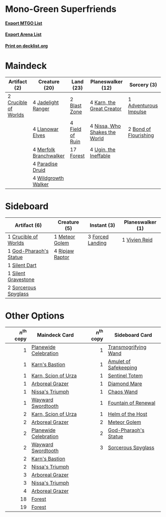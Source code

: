 # Mono-Green Superfriends

#### [Export MTGO List](../collection/Mono-Green%20Superfriends/Mono-Green%20Superfriends.txt)
#### [Export Arena List](../collection/Mono-Green%20Superfriends/Mono-Green%20Superfriends_arena.txt)
#### [Print on decklist.org](http://decklist.org/?deckmain=1%09Adventurous%20Impulse%0A2%09Blast%20Zone%0A2%09Bond%20of%20Flourishing%0A2%09Crucible%20of%20Worlds%0A4%09Field%20of%20Ruin%0A17%09Forest%0A4%09Jadelight%20Ranger%0A4%09Karn,%20the%20Great%20Creator%0A4%09Llanowar%20Elves%0A4%09Merfolk%20Branchwalker%0A4%09Nissa,%20Who%20Shakes%20the%20World%0A4%09Paradise%20Druid%0A4%09Ugin,%20the%20Ineffable%0A4%09Wildgrowth%20Walker&deckside=1%09Crucible%20of%20Worlds%0A3%09Forced%20Landing%0A1%09God-Pharaoh's%20Statue%0A1%09Meteor%20Golem%0A4%09Ripjaw%20Raptor%0A1%09Silent%20Dart%0A1%09Silent%20Gravestone%0A2%09Sorcerous%20Spyglass%0A1%09Vivien%20Reid)
# Maindeck

|                                         Artifact (2)                                          |                                          Creature (20)                                          |                                        Land (23)                                         |                                           Planeswalker (12)                                            |                                          Sorcery (3)                                           |
|-----------------------------------------------------------------------------------------------|-------------------------------------------------------------------------------------------------|------------------------------------------------------------------------------------------|--------------------------------------------------------------------------------------------------------|------------------------------------------------------------------------------------------------|
|2 [Crucible of Worlds](http://gatherer.wizards.com/Pages/Card/Details.aspx?multiverseid=129480)|4 [Jadelight Ranger](http://gatherer.wizards.com/Pages/Card/Details.aspx?multiverseid=439793)    |2 [Blast Zone](http://gatherer.wizards.com/Pages/Card/Details.aspx?multiverseid=461171)   |4 [Karn, the Great Creator](http://gatherer.wizards.com/Pages/Card/Details.aspx?multiverseid=460928)    |1 [Adventurous Impulse](http://gatherer.wizards.com/Pages/Card/Details.aspx?multiverseid=443041)|
|                                                                                               |4 [Llanowar Elves](http://gatherer.wizards.com/Pages/Card/Details.aspx?multiverseid=129626)      |4 [Field of Ruin](http://gatherer.wizards.com/Pages/Card/Details.aspx?multiverseid=435415)|4 [Nissa, Who Shakes the World](http://gatherer.wizards.com/Pages/Card/Details.aspx?multiverseid=461096)|2 [Bond of Flourishing](http://gatherer.wizards.com/Pages/Card/Details.aspx?multiverseid=461082)|
|                                                                                               |4 [Merfolk Branchwalker](http://gatherer.wizards.com/Pages/Card/Details.aspx?multiverseid=435353)|17 [Forest](http://gatherer.wizards.com/Pages/Card/Details.aspx?multiverseid=439860)      |4 [Ugin, the Ineffable](http://gatherer.wizards.com/Pages/Card/Details.aspx?multiverseid=460929)        |                                                                                                |
|                                                                                               |4 [Paradise Druid](http://gatherer.wizards.com/Pages/Card/Details.aspx?multiverseid=461098)      |                                                                                          |                                                                                                        |                                                                                                |
|                                                                                               |4 [Wildgrowth Walker](http://gatherer.wizards.com/Pages/Card/Details.aspx?multiverseid=435372)   |                                                                                          |                                                                                                        |                                                                                                |


# Sideboard

|                                          Artifact (6)                                           |                                       Creature (5)                                       |                                        Instant (3)                                        |                                    Planeswalker (1)                                    |
|-------------------------------------------------------------------------------------------------|------------------------------------------------------------------------------------------|-------------------------------------------------------------------------------------------|----------------------------------------------------------------------------------------|
|1 [Crucible of Worlds](http://gatherer.wizards.com/Pages/Card/Details.aspx?multiverseid=129480)  |1 [Meteor Golem](http://gatherer.wizards.com/Pages/Card/Details.aspx?multiverseid=447378) |3 [Forced Landing](http://gatherer.wizards.com/Pages/Card/Details.aspx?multiverseid=461088)|1 [Vivien Reid](http://gatherer.wizards.com/Pages/Card/Details.aspx?multiverseid=447344)|
|1 [God-Pharaoh's Statue](http://gatherer.wizards.com/Pages/Card/Details.aspx?multiverseid=461165)|4 [Ripjaw Raptor](http://gatherer.wizards.com/Pages/Card/Details.aspx?multiverseid=435359)|                                                                                           |                                                                                        |
|1 [Silent Dart](http://gatherer.wizards.com/Pages/Card/Details.aspx?multiverseid=452991)         |                                                                                          |                                                                                           |                                                                                        |
|1 [Silent Gravestone](http://gatherer.wizards.com/Pages/Card/Details.aspx?multiverseid=439846)   |                                                                                          |                                                                                           |                                                                                        |
|2 [Sorcerous Spyglass](http://gatherer.wizards.com/Pages/Card/Details.aspx?multiverseid=435407)  |                                                                                          |                                                                                           |                                                                                        |


# Other Options

|*n*<sup>th</sup> copy|                                         Maindeck Card                                          |*n*<sup>th</sup> copy|                                         Sideboard Card                                         |
|--------------------:|------------------------------------------------------------------------------------------------|--------------------:|------------------------------------------------------------------------------------------------|
|                    1|[Planewide Celebration](http://gatherer.wizards.com/Pages/Card/Details.aspx?multiverseid=461099)|                    1|[Transmogrifying Wand](http://gatherer.wizards.com/Pages/Card/Details.aspx?multiverseid=447384) |
|                    1|[Karn's Bastion](http://gatherer.wizards.com/Pages/Card/Details.aspx?multiverseid=461175)       |                    1|[Amulet of Safekeeping](http://gatherer.wizards.com/Pages/Card/Details.aspx?multiverseid=447363)|
|                    1|[Karn, Scion of Urza](http://gatherer.wizards.com/Pages/Card/Details.aspx?multiverseid=442889)  |                    1|[Sentinel Totem](http://gatherer.wizards.com/Pages/Card/Details.aspx?multiverseid=435404)       |
|                    1|[Arboreal Grazer](http://gatherer.wizards.com/Pages/Card/Details.aspx?multiverseid=461076)      |                    1|[Diamond Mare](http://gatherer.wizards.com/Pages/Card/Details.aspx?multiverseid=447368)         |
|                    1|[Nissa's Triumph](http://gatherer.wizards.com/Pages/Card/Details.aspx?multiverseid=461097)      |                    1|[Chaos Wand](http://gatherer.wizards.com/Pages/Card/Details.aspx?multiverseid=447365)           |
|                    1|[Wayward Swordtooth](http://gatherer.wizards.com/Pages/Card/Details.aspx?multiverseid=439807)   |                    1|[Fountain of Renewal](http://gatherer.wizards.com/Pages/Card/Details.aspx?multiverseid=447372)  |
|                    2|[Karn, Scion of Urza](http://gatherer.wizards.com/Pages/Card/Details.aspx?multiverseid=442889)  |                    1|[Helm of the Host](http://gatherer.wizards.com/Pages/Card/Details.aspx?multiverseid=443105)     |
|                    2|[Arboreal Grazer](http://gatherer.wizards.com/Pages/Card/Details.aspx?multiverseid=461076)      |                    2|[Meteor Golem](http://gatherer.wizards.com/Pages/Card/Details.aspx?multiverseid=447378)         |
|                    2|[Planewide Celebration](http://gatherer.wizards.com/Pages/Card/Details.aspx?multiverseid=461099)|                    2|[God-Pharaoh's Statue](http://gatherer.wizards.com/Pages/Card/Details.aspx?multiverseid=461165) |
|                    2|[Wayward Swordtooth](http://gatherer.wizards.com/Pages/Card/Details.aspx?multiverseid=439807)   |                    3|[Sorcerous Spyglass](http://gatherer.wizards.com/Pages/Card/Details.aspx?multiverseid=435407)   |
|                    2|[Karn's Bastion](http://gatherer.wizards.com/Pages/Card/Details.aspx?multiverseid=461175)       |                     |                                                                                                |
|                    2|[Nissa's Triumph](http://gatherer.wizards.com/Pages/Card/Details.aspx?multiverseid=461097)      |                     |                                                                                                |
|                    3|[Arboreal Grazer](http://gatherer.wizards.com/Pages/Card/Details.aspx?multiverseid=461076)      |                     |                                                                                                |
|                    3|[Nissa's Triumph](http://gatherer.wizards.com/Pages/Card/Details.aspx?multiverseid=461097)      |                     |                                                                                                |
|                    4|[Arboreal Grazer](http://gatherer.wizards.com/Pages/Card/Details.aspx?multiverseid=461076)      |                     |                                                                                                |
|                   18|[Forest](http://gatherer.wizards.com/Pages/Card/Details.aspx?multiverseid=439860)               |                     |                                                                                                |
|                   19|[Forest](http://gatherer.wizards.com/Pages/Card/Details.aspx?multiverseid=439860)               |                     |                                                                                                |

